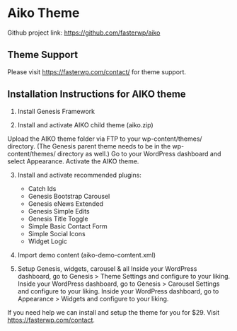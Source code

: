 # Aiko Theme

Github project link: https://github.com/fasterwp/aiko

## Theme Support

Please visit https://fasterwp.com/contact/ for theme support.

## Installation Instructions for AIKO theme

1. Install Genesis Framework

2. Install and activate AIKO child theme (aiko.zip)

Upload the AIKO theme folder via FTP to your wp-content/themes/ directory. (The Genesis parent theme needs to be in the wp-content/themes/ directory as well.)
Go to your WordPress dashboard and select Appearance.
Activate the AIKO theme.


3. Install and activate recommended plugins:
	- Catch Ids
	- Genesis Bootstrap Carousel
	- Genesis eNews Extended
	- Genesis Simple Edits
	- Genesis Title Toggle
	- Simple Basic Contact Form
	- Simple Social Icons
	- Widget Logic

4. Import demo content (aiko-demo-comtent.xml)

5. Setup Genesis, widgets, carousel & all
Inside your WordPress dashboard, go to Genesis > Theme Settings and configure to your liking.
Inside your WordPress dashboard, go to Genesis > Carousel Settings and configure to your liking.
Inside your WordPress dashboard, go to Appearance > Widgets and configure to your liking.

If you need help we can install and setup the theme for you for $29. Visit https://fasterwp.com/contact.

